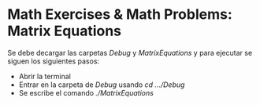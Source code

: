 # Math Exercises & Math Problems: Matrix Equations

Se debe decargar las carpetas *Debug* y *MatrixEquations* y para ejecutar se siguen los siguientes pasos:

- Abrir la terminal
- Entrar en la carpeta de *Debug* usando *cd .../Debug*
- Se escribe el comando *./MatrixEquations*